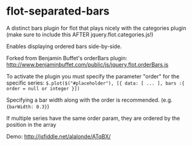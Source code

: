 flot-separated-bars
===================

A distinct bars plugin for flot that plays nicely with the categories plugin (make sure to include this AFTER jquery.flot.categories.js!)

Enables displaying ordered bars side-by-side.

Forked from Benjamin Buffet's orderBars plugin: 
  http://www.benjaminbuffet.com/public/js/jquery.flot.orderBars.js

To activate the plugin you must specify the parameter "order" for the specific series:
  `$.plot($("#placeholder"), [{ data: [ ... ], bars :{ order = null or integer }])`

Specifying a bar width along with the order is recommended. (e.g. `{barWidth: 0.3}`)

If multiple series have the same order param, they are ordered by the position in the array

Demo: http://jsfiddle.net/alalonde/ATqBX/
